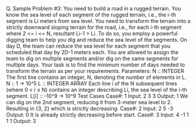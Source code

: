 Q. Sample Problem #3:
You need to build a road in a rugged terrain. You know the sea level of each segment of the rugged
terrain, i.e., the i-th segment is Li meters from sea level.
You need to transform the terrain into a strictly downward sloping terrain for the road, i.e., for each i-th
segment where 2 <= i <= N, resultant Li-1 > Li. To do so, you employ a powerful digging team to help you
dig and reduce the sea level of the segments. On day D, the team can reduce the sea level for each
segment that you scheduled that day by 2D-1 meters each.
You are allowed to assign the team to dig on multiple segments and/or dig on the same segments for
multiple days.
Your task is to find the minimum number of days needed to transform the terrain as per your
requirements.
Parameters:
N :: INTEGER
The first line contains an integer, N, denoting the number of elements in L.
N :: 1 -> 10^5
L :: INTEGER ARRAY
Each line i of the N subsequent lines (where 0 < i ≤ N) contains an integer describing Li, the sea level of
the i-th segment.
L[i] :: -10^9 -> 10^9
Test Cases
Case#: 1
Input:
2
3
3
Output:
1
We can dig on the 2nd segment, reducing it from 3-meter sea level to 2. Resulting in {3, 2} which is
strictly decreasing.
Case#: 2
Input:
2
5
-3
Output:
0
It is already strictly decreasing before start.
Case#: 3
Input:
4
-1
1
1
1
Output:
3
